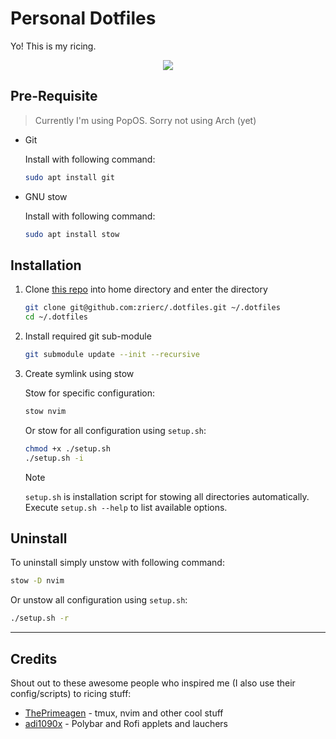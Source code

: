 # Personal Dotfiles

Yo! This is my ricing.

<p align="center">
  <img src="https://pbs.twimg.com/media/GTp1mJNa0AAscY9?format=jpg&name=900x900" >
</p>

<!--![coonfiger](https://pbs.twimg.com/media/GTp1mJNa0AAscY9?format=jpg&name=900x900)-->

## Pre-Requisite

> Currently I'm using PopOS. Sorry not using Arch (yet)

- Git
  
  Install with following command:

  ```bash
  sudo apt install git
  ```

- GNU stow

  Install with following command:

  ```bash
  sudo apt install stow
  ```

## Installation

1. Clone [this repo](https://github.com/zrierc/.dotfiles) into home directory
and enter the directory

    ```bash
    git clone git@github.com:zrierc/.dotfiles.git ~/.dotfiles
    cd ~/.dotfiles
    ```

2. Install required git sub-module

    ```bash
    git submodule update --init --recursive
    ```

3. Create symlink using stow

    Stow for specific configuration:

    ```bash
    stow nvim
    ```

    Or stow for all configuration using `setup.sh`:

    ```bash
    chmod +x ./setup.sh
    ./setup.sh -i
    ```

    > [!NOTE]
    > `setup.sh` is installation script for stowing all directories automatically.
    > Execute `setup.sh --help` to list available options.

## Uninstall

To uninstall simply unstow with following command:

  ```bash
  stow -D nvim
  ```

  Or unstow all configuration using `setup.sh`:

  ```bash
  ./setup.sh -r
  ```

---

## Credits

Shout out to these awesome people who inspired me
(I also use their config/scripts) to ricing stuff:

- [ThePrimeagen](https://github.com/thePrimeagen/) - tmux, nvim and other cool stuff
- [adi1090x](https://github.com/adi1090x) - Polybar and Rofi applets and lauchers
